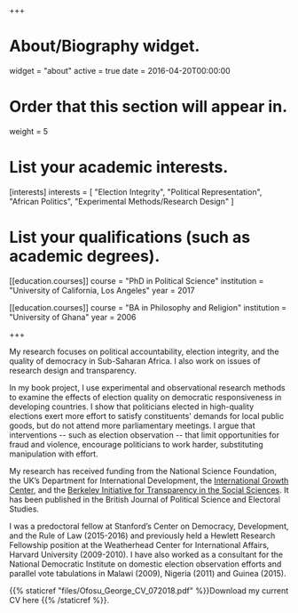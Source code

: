 +++
# About/Biography widget.
widget = "about"
active = true
date = 2016-04-20T00:00:00

# Order that this section will appear in.
weight = 5

# List your academic interests.
[interests]
  interests = [
    "Election Integrity",
    "Political Representation",
    "African Politics",
    "Experimental Methods/Research Design"
  ]

# List your qualifications (such as academic degrees).
[[education.courses]]
  course = "PhD in Political Science"
  institution = "University of California, Los Angeles"
  year = 2017

[[education.courses]]
  course = "BA in Philosophy and Religion"
  institution = "University of Ghana"
  year = 2006
 
+++

My research focuses on political accountability, election integrity, and the quality of democracy in Sub-Saharan Africa. I also work on issues of research design and transparency. 

In my book project, I use experimental and observational research methods to examine the effects of election quality on democratic responsiveness in developing countries. I show that politicians elected in high-quality elections exert more effort to satisfy constituents' demands for local public goods, but do not attend more parliamentary meetings. I argue that interventions -- such as election observation -- that limit opportunities for fraud and violence, encourage politicians to work harder, substituting manipulation with effort.

My research has received funding from the National Science Foundation, the UK’s Department for International Development, the [International Growth Center](https://www.theigc.org/blog/impact-parliamentary-debates-ghanas-2016-elections/), and the [Berkeley Initiative for Transparency in the Social Sciences](https://www.bitss.org/people/george-ofosu/). It has been published in the British Journal of Political Science and Electoral Studies. 
 
I was a predoctoral fellow at Stanford’s Center on Democracy, Development, and the Rule of Law (2015-2016) and previously held a Hewlett Research Fellowship position at the Weatherhead Center for International Affairs, Harvard University (2009-2010). I have also worked as a consultant for the National Democratic Institute on domestic election observation efforts and parallel vote tabulations in Malawi (2009), Nigeria (2011) and Guinea (2015). 

{{% staticref "files/Ofosu_George_CV_072018.pdf" %}}Download my current CV here {{% /staticref %}}.
